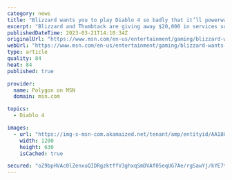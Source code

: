 ```yaml
---
category: news
title: "Blizzard wants you to play Diablo 4 so badly that it’ll powerwash your house"
excerpt: "Blizzard and Thumbtack are giving away $20,000 in services so that Diablo 4 players can have their chores taken care of during the open beta weekend. Need your house power washed? Have Ikea furniture ..."
publishedDateTime: 2023-03-21T14:10:34Z
originalUrl: "https://www.msn.com/en-us/entertainment/gaming/blizzard-wants-you-to-play-diablo-4-so-badly-that-it-ll-powerwash-your-house/ar-AA18UQ7R"
webUrl: "https://www.msn.com/en-us/entertainment/gaming/blizzard-wants-you-to-play-diablo-4-so-badly-that-it-ll-powerwash-your-house/ar-AA18UQ7R"
type: article
quality: 84
heat: 84
published: true

provider:
  name: Polygon on MSN
  domain: msn.com

topics:
  - Diablo 4

images:
  - url: "https://img-s-msn-com.akamaized.net/tenant/amp/entityid/AA18UCl1.img?h=630&w=1200&m=6&q=60&o=t&l=f&f=jpg"
    width: 1200
    height: 630
    isCached: true

secured: "oZ9bpHVAc0lZenxuQIDRgzktffV3ghxqSmDVAf05eqUG7Ae/rgSawYj/kYE7tMBhov78uxEj/XA55WZZfQbVQAXRnH9sVuM+210kd9QkzOr2uigKbm7ApEE3Vn7FT27wQdptE93P4aSyR98dugO443FC5EEtYeb3TF6z69LB1wGeJjXG6RwIXZt2LUDt70PfaZPnl9MI0i37IIImUyJdlgPQT5qmBrE48eJZQJ5evduDh+j+pP30wJe3ojhf2s3lO/q+l7KSfCNpp+NI6jGgCvenSpsrt5/jtaJ9fj1bF886yoR8jsUP0wdJjwT/peiwxXsq6pvyeufc0sANvZrEQTksGtdJTbi84VXE99gKKLc=;AlYmgItmyLmWcz2C+T5bug=="
---
```


